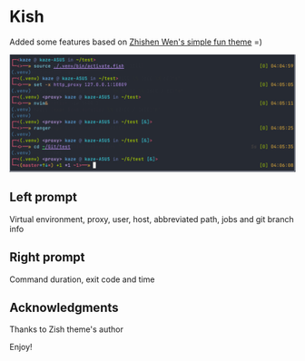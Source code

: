 # Kish

Added some features based on [Zhishen Wen's simple fun theme](https://github.com/oh-my-fish/theme-zish) =)

![Kish](./preview.png)

## Left prompt
Virtual environment, proxy, user, host, abbreviated path, jobs and git branch info

## Right prompt
Command duration, exit code and time

## Acknowledgments
Thanks to Zish theme's author

Enjoy!
